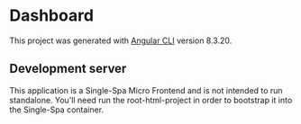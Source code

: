 # Dashboard

This project was generated with [Angular CLI](https://github.com/angular/angular-cli) version 8.3.20.

## Development server

This application is a Single-Spa Micro Frontend and is not intended to run standalone. You'll need run the root-html-project in order to bootstrap it into the Single-Spa container.